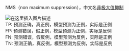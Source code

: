 NMS（non maximum suppression），中文名[非极大值抑制](https://so.csdn.net/so/search?q=%E9%9D%9E%E6%9E%81%E5%A4%A7%E5%80%BC%E6%8A%91%E5%88%B6&spm=1001.2101.3001.7020)

![在这里插入图片描述](https://i-blog.csdnimg.cn/blog_migrate/66433c2a83329bf8499d813afe91ce1b.png)  
TP: 预测正确，真正例，模型预测为正例，实际是正例  
FP: 预测错误，假正例，模型预测为正例，实际是反例  
FN: 预测错误，假反例，模型预测为反例，实际是正例  
TN: 预测正确，真反例，模型预测为反例，实际是反例